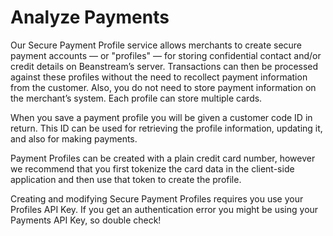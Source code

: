 # Analyze Payments

Our Secure Payment Profile service allows merchants to create secure payment accounts — or "profiles" — for storing confidential contact and/or credit details on Beanstream’s server. Transactions can then be processed against these profiles without the need to recollect payment information from the customer. Also, you do not need to store payment information on the merchant’s system. Each profile can store multiple cards.

When you save a payment profile you will be given a customer code ID in return. This ID can be used for retrieving the profile information, updating it, and also for making payments.

Payment Profiles can be created with a plain credit card number, however we recommend that you first tokenize the card data in the client-side application and then use that token to create the profile.

Creating and modifying Secure Payment Profiles requires you use your Profiles API Key. If you get an authentication error you might be using your Payments API Key, so double check!
